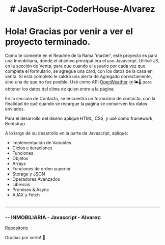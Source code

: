 <h1 align="center"> # JavaScript-CoderHouse-Alvarez </h1>

# Hola! Gracias por venir a ver el proyecto terminado.

Como te comenté en el Readme de la Rama 'master', este proyecto es para una Inmobiliaria, donde el objetivo principal era el uso Javascript.
Utilicé JS, en la sección de Venta, para que cuando el usuario por cada vez que complete el formulario, se agregue una card, con los datos de la casa en venta.
Si está completo le saldrá una alerta de Agregado correctamente, sino una de que no fue posible.
Usé como API [OpenWeather](https://openweathermap.org/) ⛈️🌤️🌡️ para obtener los datos del clima de quien entre a la página.

En la sección de Contacto, se encuentra un formulario de contacto, con la finalidad de qué cuando se recargue la pagina se conserven los datos enviados.

Para el desarrollo del diseño apliqué HTML, CSS, y usé como framework, Bootstrap.

A lo largo de su desarrollo en la parte de Javascript, apliqué:
  - Implementación de Variables 
  - Ciclos e iteraciones
  - Funciones
  - Objetos
  - Arrays
  - Funciones de orden superior
  - Storage y JSON
  - Operadores Avanzados
  - Librerías
  - Promises & Async
  - AJAX y Fetch
<br><br/>
<hr></hr>

### -- INMOBILIARIA - Javascript - Alvarez: ###

[Repositorio](https://github.com/alvarezfelipedev/JavaScript-CoderHouse)


Gracias por verlo! 🙏
